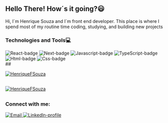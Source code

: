 <h2><Strong> Hello There! How´s it going?😃</strong></h2> 

<p>Hi, I´m Henrique Souza and I´m front end developer.
This place is where I spend most of my routine time coding, studying, and building new projects</p>

<h3>Technologies and Tools💻</h3>
<div>
 <img src="https://img.shields.io/badge/React-20232A?style=for-the-badge&logo=react&logoColor=61DAFB" alt="React-badge">
 <img src="https://img.shields.io/badge/Next-black?style=for-the-badge&logo=next.js&logoColor=white" alt="Next-badge">
 <img src="https://img.shields.io/badge/JavaScript-F7DF1E?style=for-the-badge&logo=javascript&logoColor=black" alt="Javascript-badge">
<img src="https://img.shields.io/badge/TypeScript-007ACC?style=for-the-badge&logo=typescript&logoColor=white" alt="TypeScript-badge">
 <img src="https://img.shields.io/badge/HTML5-E34F26?style=for-the-badge&logo=html5&logoColor=white" alt="Html-badge">
 <img src="https://img.shields.io/badge/CSS3-1572B6?style=for-the-badge&logo=css3&logoColor=white" alt="Css-badge">

</div>
##

[![HenriqueFSouza](https://github-readme-stats.vercel.app/api/top-langs/?username=HenriqueFSouza&hide=html&layout=compact&theme=dark)](https://github.com/HenriqueFSouza/)

##

 [![HenriqueFSouza](https://github-readme-stats.vercel.app/api?username=HenriqueFSouza&theme=dark&show_icons=true)](https://github.com/HenriqueFSouza/)

##

<h3> Connect with me:</h3>

<div>
 <a href="mailto:henriquesouza432@outlook.com"> <img src="https://img.shields.io/badge/Microsoft_Outlook-0078D4?style=for-the-badge&logo=microsoft-outlook&logoColor=white" alt="Email"> </a> 
<a href='https://www.linkedin.com/in/henrique-souza-794500226/' target="_blank" /> <img src="https://img.shields.io/badge/LinkedIn-0077B5?style=for-the-badge&logo=linkedin&logoColor=white" alt="Linkedln-profile"> </a> 
</div>
